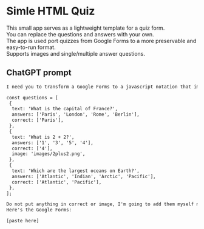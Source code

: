 # Simle HTML Quiz

This small app serves as a lightweight template for a quiz form.  
You can replace the questions and answers with your own.  
The app is used port quizzes from Google Forms to a more preservable and easy-to-run format.  
Supports images and single/multiple answer questions.

## ChatGPT prompt

```txt
I need you to transform a Google Forms to a javascript notation that im giving you below:

const questions = [
 {
  text: 'What is the capital of France?',
  answers: ['Paris', 'London', 'Rome', 'Berlin'],
  correct: ['Paris'],
 },
 {
  text: 'What is 2 + 2?',
  answers: ['1', '3', '5', '4'],
  correct: ['4'],
  image: 'images/2plus2.png',
 },
 {
  text: 'Which are the largest oceans on Earth?',
  answers: ['Atlantic', 'Indian', 'Arctic', 'Pacific'],
  correct: ['Atlantic', 'Pacific'],
 },
];

Do not put anything in correct or image, I'm going to add them myself manually, but do include an empty variable for correct.
Here's the Google Forms:

[paste here]
```
